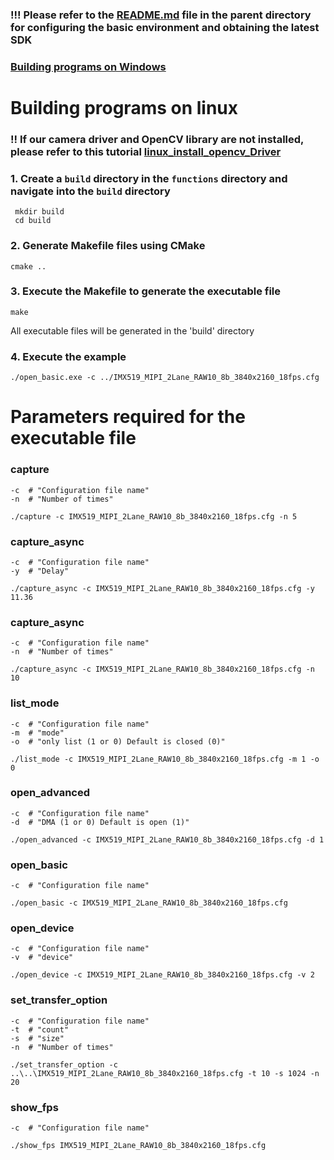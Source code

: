 ### !!! Please refer to the [README.md](../../README.md) file in the parent directory for configuring the basic environment and obtaining the latest SDK

### [Building programs on Windows](./README-windows.md)

# Building programs on linux


### !! If our camera driver and OpenCV library are not installed, please refer to this tutorial [linux_install_opencv_Driver](../../doc/linux_install_opencv_Driver.md)

### 1. Create a `build` directory in the `functions` directory and navigate into the `build` directory

```Shell
 mkdir build
 cd build
```

### 2. Generate Makefile files using CMake

```Shell
cmake ..
```

### 3. Execute the Makefile to generate the executable file

```Shell
make
```
All executable files will be generated in the 'build' directory

### 4.  Execute the example
```Shell
./open_basic.exe -c ../IMX519_MIPI_2Lane_RAW10_8b_3840x2160_18fps.cfg
```
# Parameters required for the executable file

### capture
```Shell
-c  # "Configuration file name"
-n  # "Number of times"

./capture -c IMX519_MIPI_2Lane_RAW10_8b_3840x2160_18fps.cfg -n 5
```

### capture_async
```Shell
-c  # "Configuration file name"
-y  # "Delay"

./capture_async -c IMX519_MIPI_2Lane_RAW10_8b_3840x2160_18fps.cfg -y 11.36
```

### capture_async
```Shell
-c  # "Configuration file name"
-n  # "Number of times"

./capture_async -c IMX519_MIPI_2Lane_RAW10_8b_3840x2160_18fps.cfg -n 10
```

### list_mode
```Shell
-c  # "Configuration file name"
-m  # "mode"
-o  # "only list (1 or 0) Default is closed (0)"

./list_mode -c IMX519_MIPI_2Lane_RAW10_8b_3840x2160_18fps.cfg -m 1 -o 0
```

### open_advanced
```Shell
-c  # "Configuration file name"
-d  # "DMA (1 or 0) Default is open (1)"

./open_advanced -c IMX519_MIPI_2Lane_RAW10_8b_3840x2160_18fps.cfg -d 1
```

### open_basic
```Shell
-c  # "Configuration file name"

./open_basic -c IMX519_MIPI_2Lane_RAW10_8b_3840x2160_18fps.cfg
```

### open_device
```Shell
-c  # "Configuration file name"
-v  # "device"

./open_device -c IMX519_MIPI_2Lane_RAW10_8b_3840x2160_18fps.cfg -v 2
```

### set_transfer_option
```Shell
-c  # "Configuration file name"
-t  # "count"
-s  # "size"
-n  # "Number of times"

./set_transfer_option -c ..\..\IMX519_MIPI_2Lane_RAW10_8b_3840x2160_18fps.cfg -t 10 -s 1024 -n 20
```
### show_fps
```Shell
-c  # "Configuration file name"

./show_fps IMX519_MIPI_2Lane_RAW10_8b_3840x2160_18fps.cfg
```